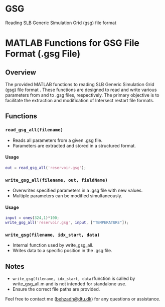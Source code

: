 # GSG
Reading SLB Generic Simulation Grid (gsg) file format 

# MATLAB Functions for GSG File Format (.gsg File)

## Overview

The provided MATLAB functions to reading SLB Generic Simulation Grid (gsg) file format . These functions are designed to read and write various parameters from and to .gsg files, respectively. The primary objective is to facilitate the extraction and modification of Intersect restart file formats.

## Functions

### `read_gsg_all(filename)`

- Reads all parameters from a given .gsg file.
- Parameters are extracted and stored in a structured format.

#### Usage

```matlab
out = read_gsg_all('reservoir.gsg');
```

### `write_gsg_all(filename, out, fieldName)`

- Overwrites specified parameters in a .gsg file with new values.
- Multiple parameters can be modified simultaneously.

#### Usage

```matlab
input = ones(324,1)*100;
write_gsg_all('reservoir.gsg', input, ["TEMPERATURE"]);
```

### `write_gsg(filename, idx_start, data)`

- Internal function used by write_gsg_all.
- Writes data to a specific position in the .gsg file.

## Notes
- `write_gsg(filename, idx_start, data)`function is called by write_gsg_all.m and is not intended for standalone use.
-  Ensure the correct file paths are provided.

Feel free to contact me (behzadh@dtu.dk) for any questions or assistance.
